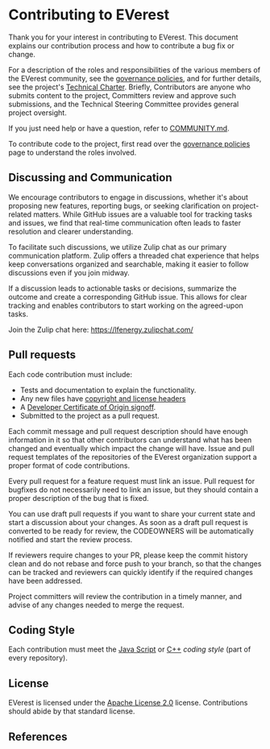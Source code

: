 # Contributing to EVerest

Thank you for your interest in contributing to EVerest. This document explains
our contribution process and how to contribute a bug fix or change.

For a description of the roles and responsibilities of the various members of
the EVerest community, see the [governance policies], and for further details,
see the project's [Technical Charter]. Briefly, Contributors are anyone who
submits content to the project, Committers review and approve such
submissions, and the Technical Steering Committee provides general project
oversight.

If you just need help or have a question, refer to
[COMMUNITY.md](COMMUNITY.md).

To contribute code to the project, first read over the [governance policies]
page to understand the roles involved.

## Discussing and Communication

We encourage contributors to engage in discussions, whether it's about proposing 
new features, reporting bugs, or seeking clarification on project-related matters.
While GitHub issues are a valuable tool for tracking tasks and issues, we find that
real-time communication often leads to faster resolution and clearer understanding.

To facilitate such discussions, we utilize Zulip chat as our primary communication 
platform. Zulip offers a threaded chat experience that helps keep conversations 
organized and searchable, making it easier to follow discussions even if you join midway.

If a discussion leads to actionable tasks or decisions, summarize the outcome and create 
a corresponding GitHub issue. This allows for clear tracking and enables contributors 
to start working on the agreed-upon tasks.

Join the Zulip chat here: https://lfenergy.zulipchat.com/

## Pull requests

Each code contribution must include:

* Tests and documentation to explain the functionality.
* Any new files have [copyright and license headers]
* A [Developer Certificate of Origin signoff].
* Submitted to the project as a pull request.

Each commit message and pull request description should have enough information
in it so that other contributors can understand what has been changed and
eventually which impact the change will have. Issue and pull request templates
of the repositories of the EVerest organization support a proper format
of code contributions.

Every pull request for a feature request must link an issue. Pull request for
bugfixes do not necessarily need to link an issue, but they should contain a
proper description of the bug that is fixed.

You can use draft pull requests if you want to share your current state
and start a discussion about your changes. As soon as a draft pull request
is converted to be ready for review, the CODEOWNERS will be automatically
notified and start the review process.

If reviewers require changes to your PR, please keep the commit history clean
and do not rebase and force push to your branch, so that the changes can be
tracked and reviewers can quickly identify if the required changes have been
addressed.

Project committers will review the contribution in a timely manner, and advise
of any changes needed to merge the request.

## Coding Style

Each contribution must meet the [Java Script](.eslintrc.json) or
[C++](.clang-format) *coding style* (part of every repository).

## License

EVerest is licensed under the [Apache License 2.0](LICENSE.md) license.
Contributions should abide by that standard license.

## References

[governance policies]: GOVERNANCE.md
[Technical Charter]: tsc/CHARTER.md
[copyright and license headers]: https://github.com/lf-energy/tac/blob/main/process/contribution_guidelines.md#license
[Developer Certificate of Origin signoff]: https://github.com/lf-energy/tac/blob/main/process/contribution_guidelines.md#contribution-sign-off
